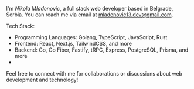 I'm *Nikola Mladenovic*, a full stack web developer based in Belgrade, Serbia. You can reach me via email at mladenovic13.dev@gmail.com.

Tech Stack:
- Programming Languages: Golang, TypeScript, JavaScript, Rust
- Frontend: React, Next.js, TailwindCSS, and more
- Backend: Go, Go Fiber, Fastify, tRPC, Express, PostgreSQL, Prisma, and more
- 
Feel free to connect with me for collaborations or discussions about web development and technology!
